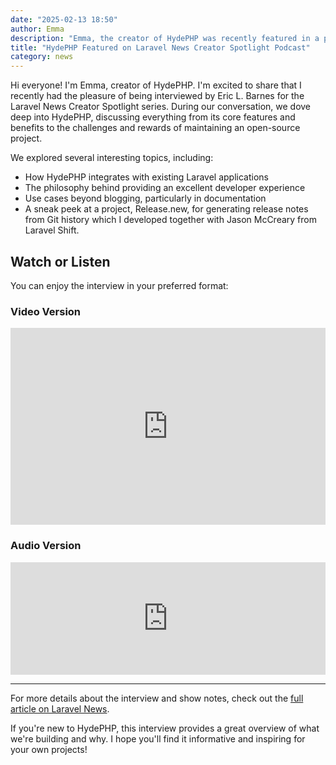 ```yaml
---
date: "2025-02-13 18:50"
author: Emma
description: "Emma, the creator of HydePHP was recently featured in a podcast from Laravel News. Check it out here!"
title: "HydePHP Featured on Laravel News Creator Spotlight Podcast"
category: news
---
```


Hi everyone! I'm Emma, creator of HydePHP. I'm excited to share that I recently had the pleasure of being interviewed by Eric L. Barnes for the Laravel News Creator Spotlight series. During our conversation, we dove deep into HydePHP, discussing everything from its core features and benefits to the challenges and rewards of maintaining an open-source project.

We explored several interesting topics, including:
- How HydePHP integrates with existing Laravel applications
- The philosophy behind providing an excellent developer experience
- Use cases beyond blogging, particularly in documentation
- A sneak peek at a project, Release.new, for generating release notes from Git history which I developed together with Jason McCreary from Laravel Shift.

## Watch or Listen

You can enjoy the interview in your preferred format:

### Video Version
<iframe width="100%" height="315" src="https://www.youtube.com/embed/FpXdJrouSbc" frameborder="0" allow="accelerometer; autoplay; clipboard-write; encrypted-media; gyroscope; picture-in-picture" allowfullscreen></iframe>

### Audio Version
<iframe width="100%" height="180" frameborder="no" scrolling="no" seamless src="https://share.transistor.fm/e/b8c83262"></iframe>

---

For more details about the interview and show notes, check out the [full article on Laravel News](https://laravel-news.com/hydephp-the-static-site-generator-with-emma-de-silva).

If you're new to HydePHP, this interview provides a great overview of what we're building and why. I hope you'll find it informative and inspiring for your own projects!
